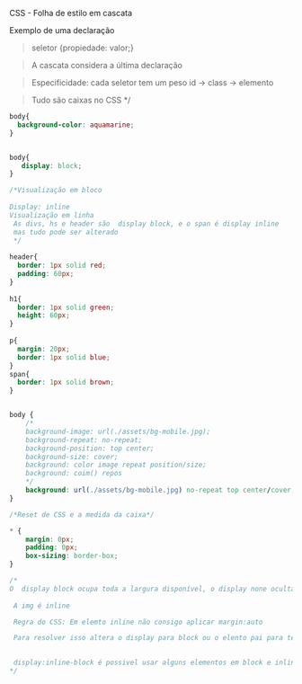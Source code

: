 
<p> CSS - Folha de estilo em cascata
 
Exemplo de uma declaração

> seletor {propiedade: valor;} 
</p>
<p>

>A cascata considera a última declaração
 
> Especificidade: cada seletor tem um peso
id -> class -> elemento  <br />
 
>Tudo são caixas no CSS */ 

</p>

````css
body{
  background-color: aquamarine;
}


body{
   display: block;
}

/*Visualização em bloco
 
Display: inline
Visualização em linha
 As divs, hs e header são  display block, e o span é display inline
 mas tudo pode ser alterado
 */
 
header{
  border: 1px solid red;
  padding: 60px;
}
 
h1{
  border: 1px solid green;
  height: 60px;
}
 
p{
  margin: 20px;
  border: 1px solid blue;
}
span{
  border: 1px solid brown;
}


body {
    /*
    background-image: url(./assets/bg-mobile.jpg);
    background-repeat: no-repeat;
    background-position: top center;
    background-size: cover; 
    background: color image repeat position/size;
    background: coim() repos
    */
    background: url(./assets/bg-mobile.jpg) no-repeat top center/cover;
}

/*Reset de CSS e a medida da caixa*/

* {
    margin: 0px;
    padding: 0px;
    box-sizing: border-box;
}

/*
O  display block ocupa toda a largura disponível, o display none oculta o elento da tela  
 
 A img é inline 

 Regra do CSS: Em elemto inline não consigo aplicar margin:auto

 Para resolver isso altera o display para block ou o elento pai para text-align:center 
 

 display:inline-block é possivel usar alguns elementos em block e inline
*/
````